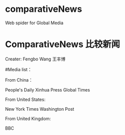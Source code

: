 # comparativeNews
Web spider for Global Media

# ComparativeNews 比较新闻

Creater: Fengbo Wang
王丰博

#Media list：

From China：

People's Daily
Xinhua Press
Global Times

From United States:

New York Times
Washington Post

From United Kingdom:

BBC
